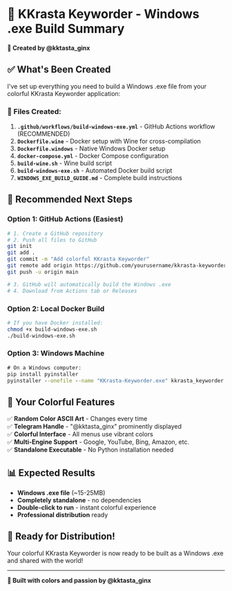 # 🎯 KKrasta Keyworder - Windows .exe Build Summary

**📱 Created by @kktasta_ginx**

## ✅ What's Been Created

I've set up everything you need to build a Windows .exe file from your colorful KKrasta Keyworder application:

### 📁 Files Created:

1. **`.github/workflows/build-windows-exe.yml`** - GitHub Actions workflow (RECOMMENDED)
2. **`Dockerfile.wine`** - Docker setup with Wine for cross-compilation
3. **`Dockerfile.windows`** - Native Windows Docker setup
4. **`docker-compose.yml`** - Docker Compose configuration
5. **`build-wine.sh`** - Wine build script
6. **`build-windows-exe.sh`** - Automated Docker build script
7. **`WINDOWS_EXE_BUILD_GUIDE.md`** - Complete build instructions

## 🚀 Recommended Next Steps

### Option 1: GitHub Actions (Easiest)
```bash
# 1. Create a GitHub repository
# 2. Push all files to GitHub
git init
git add .
git commit -m "Add colorful KKrasta Keyworder"
git remote add origin https://github.com/yourusername/kkrasta-keyworder.git
git push -u origin main

# 3. GitHub will automatically build the Windows .exe
# 4. Download from Actions tab or Releases
```

### Option 2: Local Docker Build
```bash
# If you have Docker installed:
chmod +x build-windows-exe.sh
./build-windows-exe.sh
```

### Option 3: Windows Machine
```cmd
# On a Windows computer:
pip install pyinstaller
pyinstaller --onefile --name "KKrasta-Keyworder.exe" kkrasta_keyworder.py
```

## 🎨 Your Colorful Features

✅ **Random Color ASCII Art** - Changes every time  
✅ **Telegram Handle** - "@kktasta_ginx" prominently displayed  
✅ **Colorful Interface** - All menus use vibrant colors  
✅ **Multi-Engine Support** - Google, YouTube, Bing, Amazon, etc.  
✅ **Standalone Executable** - No Python installation needed  

## 📊 Expected Results

- **Windows .exe file** (~15-25MB)
- **Completely standalone** - no dependencies
- **Double-click to run** - instant colorful experience
- **Professional distribution** ready

## 🎉 Ready for Distribution!

Your colorful KKrasta Keyworder is now ready to be built as a Windows .exe and shared with the world!

---
**🌈 Built with colors and passion by @kktasta_ginx**
